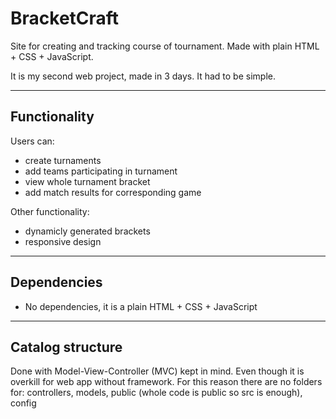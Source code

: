 # BracketCraft

Site for creating and tracking course of tournament. Made with plain HTML + CSS + JavaScript.

It is my second web project, made in 3 days. It had to be simple. 

<hr>

## Functionality

Users can:

* create turnaments
* add teams participating in turnament
* view whole turnament bracket
* add match results for corresponding game

Other functionality:

* dynamicly generated brackets
* responsive design

<hr>

## Dependencies

* No dependencies, it is a plain HTML + CSS + JavaScript

<hr>

## Catalog structure

Done with Model-View-Controller (MVC) kept in mind. Even though it is overkill for web app without framework. For this reason there are no folders for: controllers, models, public (whole code is public so src is enough), config
